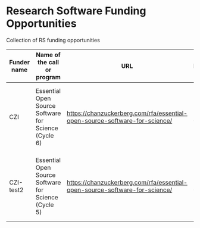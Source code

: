 # Research Software Funding Opportunities
Collection of RS funding opportunities

| Funder name | 	Name of the call or program                          | 	URL                                                                        | 	Deadline   | 	Eligibility                                                             | 	Keywords      |
| ----------- | ----------------------------------------------------- | --------------------------------------------------------------------------- | ----------- | ------------------------------------------------------------------------ | -------------- |
| CZI         |  Essential Open Source Software for Science (Cycle 6) |  https://chanzuckerberg.com/rfa/essential-open-source-software-for-science/ |  2023-06-30 |  open source software projects that are essential to biomedical research |  Open science  |
| CZI-test2   |  Essential Open Source Software for Science (Cycle 5) |  https://chanzuckerberg.com/rfa/essential-open-source-software-for-science/ |  2022-06-30 |  open source software projects that are essential to biomedical research |  Open science  |
